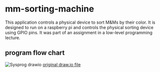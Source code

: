 # mm-sorting-machine

This application controls a physical device to sort M&Ms by their color. It is designed to run on a raspberry pi and controls the physical sorting device using GPIO pins. It was part of an assignment in a low-level programming lecture.

## program flow chart

![Sysprog drawio](https://user-images.githubusercontent.com/28830219/145306200-ac6988b8-e972-4dc0-828a-5f147daa17f9.png)
[original draw.io file](https://drive.google.com/file/d/1jsFKO8sASqHoSpbFJLc9TA_qmQYolO_w/view?usp=sharing)

